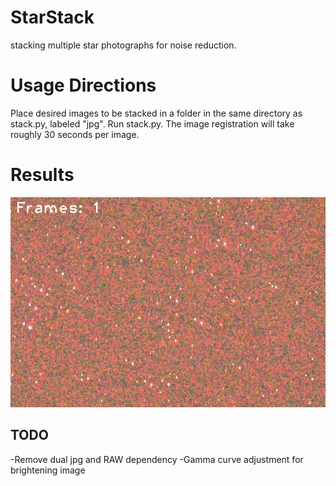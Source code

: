 # StarStack
stacking multiple star photographs for noise reduction.

# Usage Directions
Place desired images to be stacked in a folder in the same directory as stack.py, labeled "jpg". Run stack.py. The image registration will take roughly 30 seconds per image.

# Results
!['gif showing noise reduction](./noise_reduction.gif)
## TODO
-Remove dual jpg and RAW dependency
-Gamma curve adjustment for brightening image